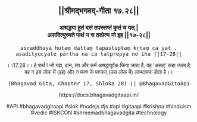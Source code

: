 <center><h2>||श्रीमद्‍भगवद्‍-गीता १७.२८||</h2>
<h3>अश्रद्धया हुतं दत्तं तपस्तप्तं कृतं च यत् |<br/>असदित्युच्यते पार्थ न च तत्प्रेत्य नो इह ||१७-२८||</h3>
<pre>aśraddhayā hutaṃ dattaṃ tapastaptaṃ kṛtaṃ ca yat .<br/>asadityucyate pārtha na ca tatprepya no iha ||17-28||</pre>
<p>।।17.28।। हे पार्थ ! जो यज्ञ, दान, तप और कर्म अश्रद्धापूर्वक किया जाता है, वह 'असत्' कहा जाता है; वह न इस लोक में (इह) और न मरण के पश्चात् (उस लोक में) लाभदायक होता है।।</p>
<pre>(Bhagavad Gita, Chapter 17, Shloka 28) || @BhagavadGitaApi</pre><p>https://docs.bhagavadgitaapi.in/</p><p>#API #bhagavadgitaapi #slok #nodejs #js #api #gitaapi #krishna #hinduism #vedic #ISKCON #shreemadbhagavadgita #technology</p></center>